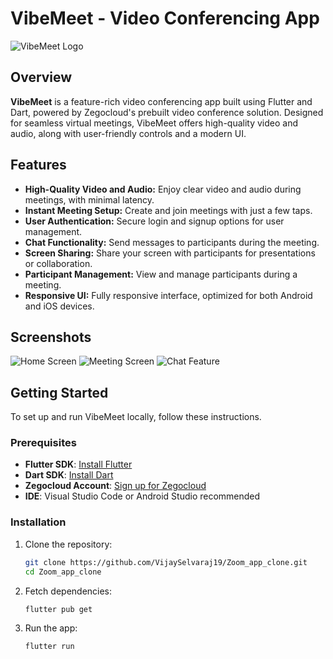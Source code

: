 # VibeMeet - Video Conferencing App

![VibeMeet Logo](assets/images/vibemeet.png)

## Overview

**VibeMeet** is a feature-rich video conferencing app built using Flutter and Dart, powered by Zegocloud's prebuilt video conference solution. Designed for seamless virtual meetings, VibeMeet offers high-quality video and audio, along with user-friendly controls and a modern UI.

## Features

- **High-Quality Video and Audio:** Enjoy clear video and audio during meetings, with minimal latency.
- **Instant Meeting Setup:** Create and join meetings with just a few taps.
- **User Authentication:** Secure login and signup options for user management.
- **Chat Functionality:** Send messages to participants during the meeting.
- **Screen Sharing:** Share your screen with participants for presentations or collaboration.
- **Participant Management:** View and manage participants during a meeting.
- **Responsive UI:** Fully responsive interface, optimized for both Android and iOS devices.

## Screenshots

![Home Screen](./assets/images/home.png)
![Meeting Screen](./assets/images/meetingscreen.png)
![Chat Feature](./assets/images/chat.png)

## Getting Started

To set up and run VibeMeet locally, follow these instructions.

### Prerequisites

- **Flutter SDK**: [Install Flutter](https://flutter.dev/docs/get-started/install)
- **Dart SDK**: [Install Dart](https://dart.dev/get-dart)
- **Zegocloud Account**: [Sign up for Zegocloud](https://www.zegocloud.com/)
- **IDE**: Visual Studio Code or Android Studio recommended

### Installation

1. Clone the repository:

   ```bash
   git clone https://github.com/VijaySelvaraj19/Zoom_app_clone.git
   cd Zoom_app_clone

2. Fetch dependencies:
   ```bash
   flutter pub get

3. Run the app:
   ```bash 
   flutter run



 
 

